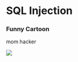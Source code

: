 # SQL Injection

### Funny Cartoon

mom hacker

![](https://imgs.xkcd.com/comics/exploits_of_a_mom.png)
